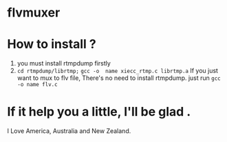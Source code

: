 flvmuxer
========
How to install ?
===========================
1) you must install rtmpdump firstly
2) `cd rtmpdump/librtmp;` `gcc -o  name xiecc_rtmp.c librtmp.a`
If you just want to mux to flv file, There's no need to install rtmpdump.
just run `gcc -o name flv.c`

If it help you a little,  I'll be glad .
======================
I Love America, Australia and New Zealand. 
